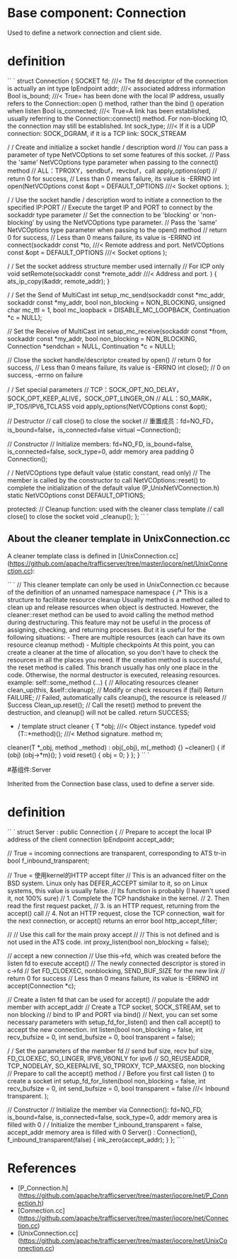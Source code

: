 # Base component: Connection

Used to define a network connection and client side.

# definition

`` `
struct Connection {
  SOCKET fd; ///< The fd descriptor of the connection is actually an int type
  IpEndpoint addr; ///< associated address information
  Bool is_bound; ///< True= has been done with the local IP address, usually refers to the Connection::open () method, rather than the bind () operation when listen
  Bool is_connected; ///< True=A link has been established, usually referring to the Connection::connect() method. For non-blocking IO, the connection may still be established.
  Int sock_type; ///< If it is a UDP connection: SOCK_DGRAM, if it is a TCP link: SOCK_STREAM

  / / Create and initialize a socket handle / description word
  // You can pass a parameter of type NetVCOptions to set some features of this socket.
  // Pass the 'same' NetVCOptions type parameter when passing to the connect() method
  //     ALL：TPROXY，sendbuf，revcbuf，call apply_options(opt)
  // return 0 for success,
  // Less than 0 means failure, its value is -ERRNO
  int open(NetVCOptions const &opt = DEFAULT_OPTIONS ///< Socket options.
           );

  / / Use the socket handle / description word to initiate a connection to the specified IP:PORT
  // Execute the target IP and PORT to connect by the sockaddr type parameter
  // Set the connection to be 'blocking' or 'non-blocking' by using the NetVCOptions type parameter.
  // Pass the 'same' NetVCOptions type parameter when passing to the open() method
  // return 0 for success,
  // Less than 0 means failure, its value is -ERRNO
  int connect(sockaddr const *to,                       ///< Remote address and port.
              NetVCOptions const &opt = DEFAULT_OPTIONS ///< Socket options
              );

  / / Set the socket address structure member used internally
  // For ICP only
  void
  setRemote(sockaddr const *remote_addr ///< Address and port.
            )
  {
    ats_ip_copy(&addr, remote_addr);
  }

  / / Set the Send of MultiCast
  int setup_mc_send(sockaddr const *mc_addr, sockaddr const *my_addr, bool non_blocking = NON_BLOCKING, unsigned char mc_ttl = 1,
                    bool mc_loopback = DISABLE_MC_LOOPBACK, Continuation *c = NULL);

  // Set the Receive of MultiCast
  int setup_mc_receive(sockaddr const *from, sockaddr const *my_addr, bool non_blocking = NON_BLOCKING, Connection *sendchan = NULL,
                       Continuation *c = NULL);

  // Close the socket handle/descriptor created by open()
  // return 0 for success,
  // Less than 0 means failure, its value is -ERRNO
  int close(); // 0 on success, -errno on failure

  / / Set special parameters
  //     TCP：SOCK_OPT_NO_DELAY，SOCK_OPT_KEEP_ALIVE，SOCK_OPT_LINGER_ON
  //     ALL：SO_MARK，IP_TOS/IPV6_TCLASS
  void apply_options(NetVCOptions const &opt);

  // Destructor
  // call close() to close the socket
  // 重置成员：fd=NO_FD，is_bound=false，is_connected=false
  virtual ~Connection();
  
  // Constructor
  // Initialize members: fd=NO_FD, is_bound=false, is_connected=false, sock_type=0, addr memory area padding 0
  Connection();

  / / NetVCOptions type default value (static constant, read only)
  // The member is called by the constructor to call NetVCOptions::reset() to complete the initialization of the default value (P_UnixNetVConnection.h)
  static NetVCOptions const DEFAULT_OPTIONS;

protected:
  // Cleanup function: used with the cleaner class template
  // call close() to close the socket
  void _cleanup();
};
`` `

## About the cleaner template in UnixConnection.cc

A cleaner template class is defined in [UnixConnection.cc] (https://github.com/apache/trafficserver/tree/master/iocore/net/UnixConnection.cc):

`` `
// This cleaner template can only be used in UnixConnection.cc because of the definition of an unnamed namespace
namespace
{
 /* This is a structure to facilitate resource cleanup
    Usually method is a method called to clean up and release resources when object is destructed.
    However, the cleaner::reset method can be used to avoid calling the method method during destructuring.
    This feature may not be useful in the process of assigning, checking, and returning processes.
    But it is useful for the following situations:
      - There are multiple resources (each can have its own resource cleanup method)
      - Multiple checkpoints
    At this point, you can create a cleaner at the time of allocation, so you don't have to check the resources in all the places you need.
        If the creation method is successful, the reset method is called. This branch usually has only one place in the code.
        Otherwise, the normal destructor is executed, releasing resources.
    example:
    self::some_method (...) {
      // Allocating resources
      cleaner<self> clean_up(this, &self::cleanup);
      // Modify or check resources
      if (fail)
        Return FAILURE; // Failed, automatically calls cleanup(), the resource is released
      // Success
      Clean_up.reset(); // Call the reset() method to prevent the destruction, and cleanup() will not be called.
      return SUCCESS;
  * /
template <typename T> struct cleaner {
  T *obj;                      ///< Object instance.
  typedef void (T::*method)(); ///< Method signature.
  method m;

  cleaner(T *_obj, method _method) : obj(_obj), m(_method) {}
  ~cleaner()
  {
    if (obj)
      (obj->*m)();
  }
  void
  reset()
  {
    obj = 0;
  }
};
}
`` `


#基组件:Server

Inherited from the Connection base class, used to define a server side.

# definition

`` `
struct Server : public Connection {
  // Prepare to accept the local IP address of the client connection
  IpEndpoint accept_addr;

  // True = incoming connections are transparent, corresponding to ATS tr-in
  bool f_inbound_transparent;

  // True = 使用kernel的HTTP accept filter
  // This is an advanced filter on the BSD system. Linux only has DEFER_ACCEPT similar to it, so on Linux systems, this value is usually false.
  // Its function is probably (I haven't used it, not 100% sure)
  // 1. Complete the TCP handshake in the kernel.
  // 2. Then read the first request packet,
  // 3. is an HTTP request, returning from the accept() call
  // 4. Not an HTTP request, close the TCP connection, wait for the next connection, or accept() returns an error
  bool http_accept_filter;

  //
  // Use this call for the main proxy accept
  //
  // This is not defined and is not used in the ATS code.
  int proxy_listen(bool non_blocking = false);

  // accept a new connection
  // Use this->fd, which was created before the listen fd to execute accept()
  // The newly connected descriptor is stored in c->fd
  // Set FD_CLOEXEC, nonblocking, SEND_BUF_SIZE for the new link
  // return 0 for success
  // Less than 0 means failure, its value is -ERRNO
  int accept(Connection *c);

  // Create a listen fd that can be used for accept()
  // populate the addr member with accept_addr
  // Create a TCP socket, SOCK_STREAM, set to non blocking
  // bind to IP and PORT via bind()
  // Next, you can set some necessary parameters with setup_fd_for_listen() and then call accept() to accept the new connection.
  int listen(bool non_blocking = false, int recv_bufsize = 0, int send_bufsize = 0, bool transparent = false);
  
  / / Set the parameters of the member fd
  //     send buf size, recv buf size, FD_CLOEXEC, SO_LINGER, IPV6_V6ONLY for ipv6
  //     SO_REUSEADDR, TCP_NODELAY, SO_KEEPALIVE, SO_TPROXY, TCP_MAXSEG, non blocking
  // Prepare to call the accept() method
  / / Before you first call listen () to create a socket
  int setup_fd_for_listen(bool non_blocking = false, int recv_bufsize = 0, int send_bufsize = 0,
                          bool transparent = false ///< Inbound transparent.
                          );

  // Constructor
  // Initialize the member via Connection(): fd=NO_FD, is_bound=false, is_connected=false, sock_type=0, addr memory area is filled with 0
  / / Initialize the member f_inbound_transparent = false, accept_addr memory area is filled with 0
  Server() : Connection(), f_inbound_transparent(false) { ink_zero(accept_addr); }
};
`` `

# References

- [P_Connection.h]
(https://github.com/apache/trafficserver/tree/master/iocore/net/P_Connection.h)
- [Connection.cc]
(https://github.com/apache/trafficserver/tree/master/iocore/net/Connection.cc)
- [UnixConnection.cc]
(https://github.com/apache/trafficserver/tree/master/iocore/net/UnixConnection.cc)
